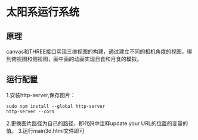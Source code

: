 # 太阳系运行系统

## 原理
canvas和THREE接口实现三维视图的构建，通过建立不同的相机角度的视图，得到俯视图和侧视图，画中画的动画实现日食和月食的模拟。

## 运行配置
1.安装http-server,保存图片：
```shell
sudo npm install --global http-server
http-server --cors
```
2.更换图片路径为自己的路径，即代码中注释update your URL的位置的变量的值。
3.运行main3d.html文件即可
